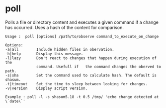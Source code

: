 # poll

  Polls a file or directory content  and executes a given command if a change
  has occurred. Uses a hash of the content for comparison. 

    Usage :  poll [options] /path/to/observe command_to_execute_on_change

    Options:
    -a|all        Include hidden files in obervation.
    -h|help       Display this message.
    -l|lazy       Don't react to changes that happen during execution of the 
                  command. Usefull if	the command changes the oberved to path.
    -s|sha        Set the command used to calculate hash. The default is shasum.
    -t|timeout    Set the time to sleep between looking for changes.
    -v|version    Display script version.

    Example : poll -l -s shasum5.18 -t 0.5 /tmp/ 'echo change detected at \`date\`'


